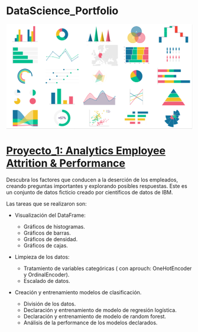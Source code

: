 # DataScience_Portfolio

![](datavizpreviewimage2.png)

# [Proyecto_1: Analytics Employee Attrition & Performance](https://github.com/Lapantufla/Data_Analysis/tree/HumanResources_project)

Descubra los factores que conducen a la deserción de los empleados, creando preguntas importantes y explorando posibles respuestas. 
Este es un conjunto de datos ficticio creado por científicos de datos de IBM.

Las tareas que se realizaron son: 

* Visualización del DataFrame: 
  * Gráficos de histogramas.
  * Gráficos de barras.
  * Gráficos de densidad.
  * Gráficos de cajas.
 
* Limpieza de los datos:
  * Tratamiento de variables categóricas ( con aprouch: OneHotEncoder y OrdinalEncoder).
  * Escalado de datos.

* Creación y entrenamiento modelos de clasificación.
  * División de los datos.
  * Declaración y entrenamiento de modelo de regresión logística.
  * Declaración y entrenamiento de modelo de random forest.
  * Análisis de la performance de los modelos declarados.
